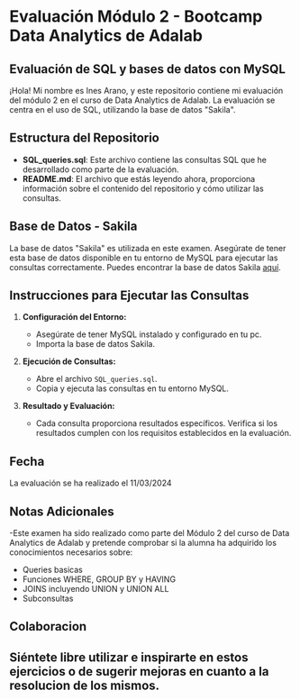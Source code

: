 # Evaluación Módulo 2 - Bootcamp Data Analytics de Adalab

## Evaluación de SQL y bases de datos con MySQL

¡Hola! Mi nombre es Ines Arano, y este repositorio contiene mi evaluación del módulo 2 en el curso de Data Analytics de Adalab. La evaluación se centra en el uso de SQL, utilizando la base de datos "Sakila".

## Estructura del Repositorio

- **SQL_queries.sql**: Este archivo contiene las consultas SQL que he desarrollado como parte de la evaluación.
- **README.md**: El archivo que estás leyendo ahora, proporciona información sobre el contenido del repositorio y cómo utilizar las consultas.

## Base de Datos - Sakila

La base de datos "Sakila" es utilizada en este examen. Asegúrate de tener esta base de datos disponible en tu entorno de MySQL para ejecutar las consultas correctamente. Puedes encontrar la base de datos Sakila [aquí](https://dev.mysql.com/doc/sakila/en/).

## Instrucciones para Ejecutar las Consultas

1. **Configuración del Entorno:**
   - Asegúrate de tener MySQL instalado y configurado en tu pc.
   - Importa la base de datos Sakila.

2. **Ejecución de Consultas:**
   - Abre el archivo `SQL_queries.sql`.
   - Copia y ejecuta las consultas en tu entorno MySQL.

3. **Resultado y Evaluación:**
   - Cada consulta proporciona resultados específicos. Verifica si los resultados cumplen con los requisitos establecidos en la evaluación.


## Fecha
La evaluación se ha realizado el 11/03/2024

## Notas Adicionales

-Este examen ha sido realizado como parte del Módulo 2 del curso de Data Analytics de Adalab y pretende comprobar si la alumna ha adquirido los conocimientos necesarios sobre:
- Queries basicas
- Funciones WHERE, GROUP BY y HAVING
- JOINS incluyendo UNION y UNION ALL
- Subconsultas

## Colaboracion

Siéntete libre utilizar e inspirarte en estos ejercicios o de sugerir mejoras en cuanto a la resolucion de los mismos.
---